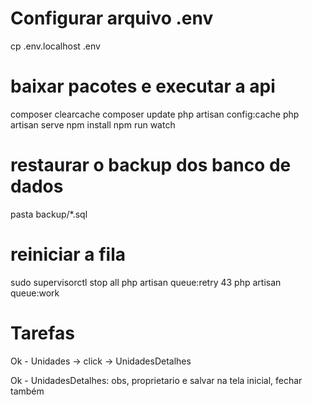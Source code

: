 # Configurar arquivo .env

cp .env.localhost .env

# baixar pacotes e executar a api

composer clearcache
composer update
php artisan config:cache
php artisan serve
npm install
npm run watch

# restaurar o backup dos banco de dados

pasta backup/\*.sql

# reiniciar a fila

sudo supervisorctl stop all
php artisan queue:retry 43
php artisan queue:work

# Tarefas

Ok - Unidades -> click -> UnidadesDetalhes

Ok - UnidadesDetalhes: obs, proprietario e salvar na tela inicial, fechar também
